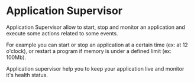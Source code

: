 Application Supervisor
=========

Application Supervisor allow to start, stop and monitor an application and execute some actions related to some events.

For example you can start or stop an application at a certain time (ex: at 12 o'clock), or restart a program if memory is under a defined limit (ex: 100Mb).

Application supervisor help you to keep your application live and monitor it's health status.
